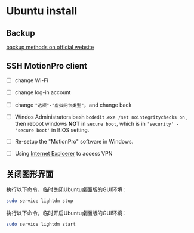 # Ubuntu install
## Backup
[backup methods on official website](https://help.ubuntu.com/community/BackupYourSystem)
## SSH MotionPro client

- [ ] change Wi-Fi
- [ ] change log-in account
- [ ] change `"选项"-"虚拟网卡类型"`，and change back
- [ ] Windos Administrators bash `bcdedit.exe /set nointegritychecks on` , then reboot windows **NOT** in `secure boot`, which is in `'security' - 'secure boot'` in BIOS setting.
- [ ] Re-setup the "MotionPro" software in Windows.
- [ ] Using [Internet Exploerer](https://vpn.bjtu.edu.cn/prx/000/http/localhost/login/login.html) to access VPN



## 关闭图形界面   
执行以下命令，临时关闭Ubuntu桌面版的GUI环境：
```bash
sudo service lightdm stop
```
执行以下命令，临时开启Ubuntu桌面版的GUI环境：
```bash
sudo service lightdm start
```

